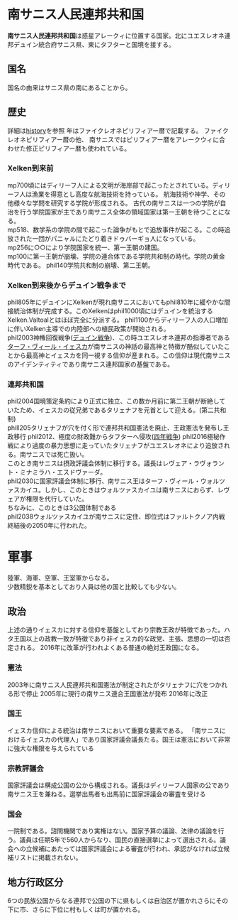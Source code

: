 # 南サニス人民連邦共和国
**南サニス人民連邦共和国**は惑星アレークィに位置する国家。北にユエスレオネ連邦デュイン統合府サニス県、東にタフターと国境を接する。
## 国名
国名の由来はサニス県の南にあることから。
## 歴史
詳細は[history]()を参照
年はファイクレオネピリフィアー暦で記載する。
ファイクレオネピリフィアー暦の他、  南サニスではピリフィアー暦をアレークウィに合わせた修正ピリフィアー暦も使われている。
### Xelken到来前
mp700頃にはディリーフ人による文明が海岸部で起こったとされている。ディリーフ人は漁業を得意とし高度な航海技術を持っている。
航海技術や神学、その他様々な学問を研究する学院が形成される。
古代の南サニスは一つの学院が自治を行う学院国家が主であり南サニス全体の領域国家は第一王朝を待つことになる。  
mp518、数学系の学院の間で起こった論争がもとで追放事件が起こる。この時追放された一団がパニャルにたどり着きドゥバーギョ人になっている。  
mp256に○○により学院国家を統一、第一王朝の建国。  
mp100に第一王朝が崩壊、学院の連合体である学院共和制の時代。学院の黄金時代である。
phil140学院共和制の崩壊、第二王朝。
### Xelken到来後からデュイン戦争まで  
phil805年にデュインにXelkenが現れ南サニスにおいてもphil810年に緩やかな間接統治体制が完成する。このXelkenはphil1000頃にはデュインを統治するXelken.Valtoalとはほぼ完全に分派する。
phil1100からディリーフ人の人口増加に伴いXelken主導での内陸部への植民政策が開始される。  
phil2003神権回復戦争([デュイン戦争]())、この時ユエスレオネ連邦の指導者である[ターフ・ヴィール・イェスカ](https://sites.google.com/site/jurliyuuri/you-li-ren-ming-lu/tarf-virl-jeska)が南サニスの神話の最高神と特徴が酷似していたことから最高神とイェスカを同一視する信仰が産まれる。この信仰は現代南サニスのアイデンティティであり南サニス連邦国家の基盤である。    
### 連邦共和国
phil2004国境策定条約により正式に独立、この数か月前に第二王朝が断絶していたため、イェスカの従兄弟であるタリェナフを元首として迎える。(第二共和制)   
phill205タリェナフが穴を付く形で連邦共和国憲法を廃止、王政憲法を発布し王政移行
phil2012、極度の財政難からタフターへ侵攻([四年戦争](http://www.jurliyuuri.info/w/index.php?curid=578)) 
phil2016極秘作戦により過度の暴力思想に走っていたタリェナフがユエスレオネにより追放される。南サニスでは死亡扱い。  
このとき南サニスは摂政評議会体制に移行する。議長はレヴェア・ラヴォラント・ミナミラハ・エスドヴァーダ。  
phil2030に国家評議会体制に移行、南サニス王はターフ・ヴィール・ウォルツァスカイユ。しかし、このときはウォルツァスカイユは南サニスにおらず、レヴェアが権限を代行していた。  
ちなみに、このときは3公国体制である  
phil2038ウォルツァスカイユが南サニスに定住、即位式はファルトクノア内戦終結後の2050年に行われた。  
# 軍事
陸軍、海軍、空軍、王室軍からなる。  
少数精鋭を基本としており人員は他の国と比較しても少ない。
## 政治
上述の通りイェスカに対する信仰を基盤としており宗教王政が特徴であった。ハタ王国以上の政教一致が特徴であり非イェスカ的な政党、主張、思想の一切は否定される。
2016年に改革が行われよくある普通の絶対王政国になる。  
### 憲法
2003年に南サニス人民連邦共和国憲法が制定されたがタリェナフに穴をつかれる形で停止
2005年に現行の南サニス連合王国憲法が発布
2016年に改正
### 国王
イェスカ信仰による統治は南サニスにおいて重要な要素である。
「南サニスにおけるイェスカの代理人」であり国家評議会議長たる。国王は憲法において非常に強大な権限を与えられている  
### 宗教評議会
国家評議会は構成公国の公から構成される。議長はディリーフ人国家の公であり南サニス王を兼ねる。選挙出馬者も出馬前に国家評議会の審査を受ける  
### 国会
一院制である。諮問機関であり実権はない。国家予算の議論、法律の議論を行う。議員は任期5年で560人からなり、国民の直接選挙によって選出される。議会への立候補にあたっては国家評議会による審査が行われ、承認がなければ立候補リストに掲載されない。  
## 地方行政区分
6つの民族公国からなる連邦で公国の下に県もしくは自治区が置かれさらにその下に市、さらに下位に村もしくは町が置かれる。